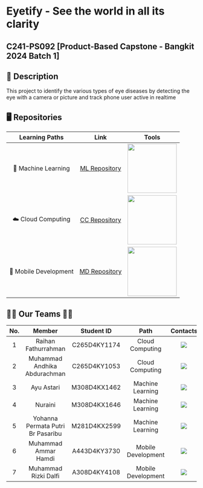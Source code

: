 # Eyetify - See the world in all its clarity
## C241-PS092 [Product-Based Capstone - Bangkit 2024 Batch 1]

## 📑 Description
This project to identify the various types of eye diseases by detecting the eye with a camera or picture and track phone user active in realtime

## 🖥️ Repositories
|   Learning Paths      |                           Link                            |              Tools              |
| :-------------------: | :-------------------------------------------------------: |      :---------------------:    |
| 🤖 Machine Learning   | [ML Repository](https://github.com/EyeTify/Machine-Learning)   | <img width="130px" src="https://img.shields.io/badge/python-%230077B5.svg?style=for-the-badge&logo=python&logoColor=white">
| ☁️ Cloud Computing    | [CC Repository](https://github.com/EyeTify/Cloud-Computing)    | <img width="130px" src="https://img.shields.io/badge/javascript-%230077B5.svg?style=for-the-badge&logo=javascript&logoColor=white">
| 📱 Mobile Development | [MD Repository](https://github.com/EyeTify/Mobile-Development) | <img width="130px" src="https://img.shields.io/badge/kotlin-%230077B5.svg?style=for-the-badge&logo=kotlin&logoColor=white">

## 👨‍💻‍ Our Teams 👩‍💻
| No. |            Member                        |  Student ID  |        Path         |        Contacts        |
|:---:| :-------------------------------------:  | :----------: | :------------------:| :---------------------:|
|  1  | Raihan Fathurrahman                      | C265D4KY1174 |   Cloud Computing   | <a href="https://www.linkedin.com/in/raihanfr21/"><img src="https://img.shields.io/badge/linkedin-%230077B5.svg?style=for-the-badge&logo=linkedin&logoColor=white"></a> |
|  2  | Muhammad Andhika Abdurachman             | C265D4KY1053 |   Cloud Computing   | <a href="https://www.linkedin.com/in/muhammad-andhika-abdurachman-74a7a12a1/"><img src="https://img.shields.io/badge/linkedin-%230077B5.svg?style=for-the-badge&logo=linkedin&logoColor=white"></a> |
|  3  | Ayu Astari                               | M308D4KX1462 |   Machine Learning  | <a href="https://www.linkedin.com/in/ayu-astari/"><img src="https://img.shields.io/badge/linkedin-%230077B5.svg?style=for-the-badge&logo=linkedin&logoColor=white"></a> |
|  4  | Nuraini                                  | M308D4KX1646 |   Machine Learning  | <a href="https://www.linkedin.com/in/muhammad-rizki-dalfi/"><img src="https://img.shields.io/badge/linkedin-%230077B5.svg?style=for-the-badge&logo=linkedin&logoColor=white"></a> |
|  5  | Yohanna Permata Putri Br Pasaribu        | M281D4KX2599 |   Machine Learning  | <a href="https://www.linkedin.com/in/yohanna-pasaribu-9b41162a4/"><img src="https://img.shields.io/badge/linkedin-%230077B5.svg?style=for-the-badge&logo=linkedin&logoColor=white"></a> |
|  6  | Muhammad Ammar Hamdi                     | A443D4KY3730 |  Mobile Development | <a href="https://www.linkedin.com/in/muhammad-ammar-hamdi/"><img src="https://img.shields.io/badge/linkedin-%230077B5.svg?style=for-the-badge&logo=linkedin&logoColor=white"></a> |
|  7  | Muhammad Rizki Dalfi                     | A308D4KY4108 |  Mobile Development | <a href="https://www.linkedin.com/in/muhammad-rizki-dalfi/"><img src="https://img.shields.io/badge/linkedin-%230077B5.svg?style=for-the-badge&logo=linkedin&logoColor=white"></a> |
